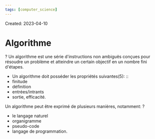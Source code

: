 ```yaml
---
tags: [computer_science] 
---
```

Created: 2023-04-10

# Algorithme
?
Un algorithme est une série d'instructions non ambiguës conçues pour résoudre un problème et atteindre un certain objectif en un nombre fini d'étapes.

- Un algorithme doit posséder les propriétés suivantes(5): :: 
- finitude
- définition
- entrées/intrants
- sortie, efficacité.

Un algorithme peut être exprimé de plusieurs manières, notamment:
?
- le langage naturel
- organigramme
- pseudo-code
- langage de programmation.
